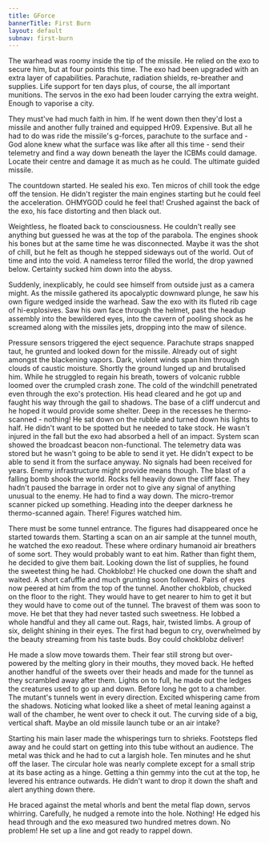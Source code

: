 ```yaml
---
title: GForce
bannerTitle: First Burn
layout: default
subnav: first-burn
---
```


The warhead was roomy inside the tip of the missile. He relied on the exo to
secure him, but at four points this time. The exo had been upgraded with an
extra layer of capabilities. Parachute, radiation shields, re-breather and
supplies. Life support for ten days plus, of course, the all important
munitions. The servos in the exo had been louder carrying the extra weight.
Enough to vaporise a city.

They must've had much faith in him. If he went down then they'd lost a missile
and another fully trained and equipped Hr09. Expensive. But all he had to do
was ride the missile's g-forces, parachute to the surface and - God alone knew
what the surface was like after all this time - send their telemetry and find a
way down beneath the layer the ICBMs could damage. Locate their centre and
damage it as much as he could. The ultimate guided missile.

The countdown started. He sealed his exo. Ten micros of chill took the edge off
the tension. He didn't register the main engines starting but he could feel the
acceleration. OHMYGOD could he feel that! Crushed against the back of the exo,
his face distorting and then black out.

Weightless, he floated back to consciousness. He couldn't really see anything
but guessed he was at the top of the parabola. The engines shook his bones but
at the same time he was disconnected. Maybe it was the shot of chill, but he
felt as though he stepped sideways out of the world. Out of time and into the
void. A nameless terror filled the world, the drop yawned below. Certainty
sucked him down into the abyss.

Suddenly, inexplicably, he could see himself from outside just as a camera
might. As the missile gathered its apocalyptic downward plunge, he saw his own
figure wedged inside the warhead. Saw the exo with its fluted rib cage of
hi-explosives. Saw his own face through the helmet, past the headup assembly
into the bewildered eyes, into the cavern of pooling shock as he screamed along
with the missiles jets, dropping into the maw of silence.

Pressure sensors triggered the eject sequence. Parachute straps snapped taut,
he grunted and looked down for the missile. Already out of sight amongst the
blackening vapors. Dark, violent winds span him through clouds of caustic
moisture. Shortly the ground lunged up and brutalised him. While he struggled
to regain his breath, towers of volcanic rubble loomed over the crumpled crash
zone. The cold of the windchill penetrated even through the exo's protection.
His head cleared and he got up and faught his way through the gail to shadows.
The base of a cliff undercut and he hoped it would provide some shelter. Deep
in the recesses he thermo-scanned - nothing! He sat down on the rubble and
turned down his lights to half. He didn't want to be spotted but he needed to
take stock. He wasn't injured in the fall but the exo had absorbed a hell of an
impact. System scan showed the broadcast beacon non-functional. The telemetry
data was stored but he wasn't going to be able to send it yet. He didn't expect
to be able to send it from the surface anyway. No signals had been received for
years. Enemy infrastructure might provide means though. The blast of a falling
bomb shook the world. Rocks fell heavily down the cliff face. They hadn't
paused the barrage in order not to give any signal of anything unusual to the
enemy. He had to find a way down. The micro-tremor scanner picked up something.
Heading into the deeper darkness he thermo-scanned again. There! Figures
watched him.

There must be some tunnel entrance. The figures had disappeared once he started
towards them. Starting a scan on an air sample at the tunnel mouth, he watched
the exo readout. These where ordinary humanoid air breathers of some sort. They
would probably want to eat him. Rather than fight them, he decided to give them
bait. Looking down the list of supplies, he found the sweetest thing he had.
Chokblobz! He chucked one down the shaft and waited. A short cafuffle and much
grunting soon followed. Pairs of eyes now peered at him from the top of the
tunnel. Another chokblob, chucked on the floor to the right. They would have to
get nearer to him to get it but they would have to come out of the tunnel. The
bravest of them was soon to move. He bet that they had never tasted such
sweetness. He lobbed a whole handful and they all came out. Rags, hair, twisted
limbs. A group of six, delight shining in their eyes. The first had begun to
cry, overwhelmed by the beauty streaming from his taste buds. Boy could
chokblobz deliver!

He made a slow move towards them. Their fear still strong but over-powered by
the melting glory in their mouths, they moved back. He hefted another handful
of the sweets over their heads and made for the tunnel as they scrambled away
after them. Lights on to full, he made out the ledges the creatures used to go
up and down. Before long he got to a chamber. The mutant's tunnels went in
every direction. Excited whispering came from the shadows. Noticing what looked
like a sheet of metal leaning against a wall of the chamber, he went over to
check it out. The curving side of a big, vertical shaft. Maybe an old missile
launch tube or an air intake?

Starting his main laser made the whisperings turn to shrieks. Footsteps fled
away and he could start on getting into this tube without an audience. The
metal was thick and he had to cut a largish hole. Ten minutes and he shut off
the laser. The circular hole was nearly complete except for a small strip at
its base acting as a hinge. Getting a thin gemmy into the cut at the top, he
levered his entrance outwards. He didn't want to drop it down the shaft and
alert anything down there.

He braced against the metal whorls and bent the metal flap down, servos
whirring. Carefully, he nudged a remote into the hole. Nothing! He edged his
head through and the exo measured two hundred metres down. No problem! He set
up a line and got ready to rappel down.

